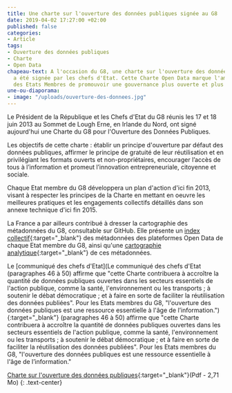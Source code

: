```yaml
---
title: Une charte sur l'ouverture des données publiques signée au G8
date: 2019-04-02 17:27:00 +02:00
published: false
categories:
- Article
tags:
- Ouverture des données publiques
- Charte
- Open Data
chapeau-text: A l'occasion du G8, une charte sur l'ouverture des données publiques
  a été signée par les chefs d'Etat. Cette Charte Open Data marque l'ambition collective
  des Etats Membres de promouvoir une gouvernance plus ouverte et plus transparente.
une-ou-diaporama:
- image: "/uploads/ouverture-des-donnees.jpg"
---
```


Le Président de la République et les Chefs d'Etat du G8 réunis les 17 et 18 juin 2013 au Sommet de Lough Erne, en Irlande du Nord, ont signé aujourd'hui une Charte du G8 pour l'Ouverture des Données Publiques. 

Les objectifs de cette charte : établir un  principe d'ouverture par défaut des données publiques, affirmer le principe de gratuité de leur réutilisation et en privilégiant les formats ouverts et non-propriétaires, encourager l’accès de tous à l’information et promeut l’innovation entrepreneuriale, citoyenne et sociale.  

Chaque Etat membre du G8 développera un plan d'action d'ici fin 2013, visant à respecter les principes de la Charte en mettant en oeuvre les meilleures pratiques et les engagements collectifs détaillés dans son annexe technique d'ici fin 2015. 

La France a par ailleurs contribué à dresser la cartographie des métadonnées du G8, consultable sur GitHub. Elle présente un [index collectif](https://github.com/project-open-data/G8_Metadata_Mapping/blob/master/index.md){:target="_blank"} des métadonnées des plateformes Open Data de chaque Etat membre du G8, ainsi qu'une [cartographie analytique](https://github.com/project-open-data/G8_Metadata_Mapping/blob/master/individual_G8_metadata_detail_pages.md){:target="_blank"} de ces métadonnées. 

Le [communiqué des chefs d'Etat](Le communiqué des chefs d'Etat (paragraphes 46 à 50) affirme que "cette Charte contribuera à accroître la quantité de données publiques ouvertes dans les secteurs essentiels de l'action publique, comme la santé, l'environnement ou les transports ; à soutenir le débat démocratique ; et à faire en sorte de faciliter la réutilisation des données publiées". Pour les Etats membres du G8, "l'ouverture des données publiques est une ressource essentielle à l'âge de l’information."){:target="_blank"} (paragraphes 46 à 50) affirme que "cette Charte contribuera à accroître la quantité de données publiques ouvertes dans les secteurs essentiels de l'action publique, comme la santé, l'environnement ou les transports ; à soutenir le débat démocratique ; et à faire en sorte de faciliter la réutilisation des données publiées". Pour les Etats membres du G8, "l'ouverture des données publiques est une ressource essentielle à l'âge de l’information."

[Charte sur l'ouverture des données publiques](https://www.modernisation.gouv.fr/sites/default/files/fichiers-attaches/charte-g8-ouverture-donnees-publiques-fr.pdf){:target="_blank"}(Pdf - 2,71 Mo)
{: .text-center}
